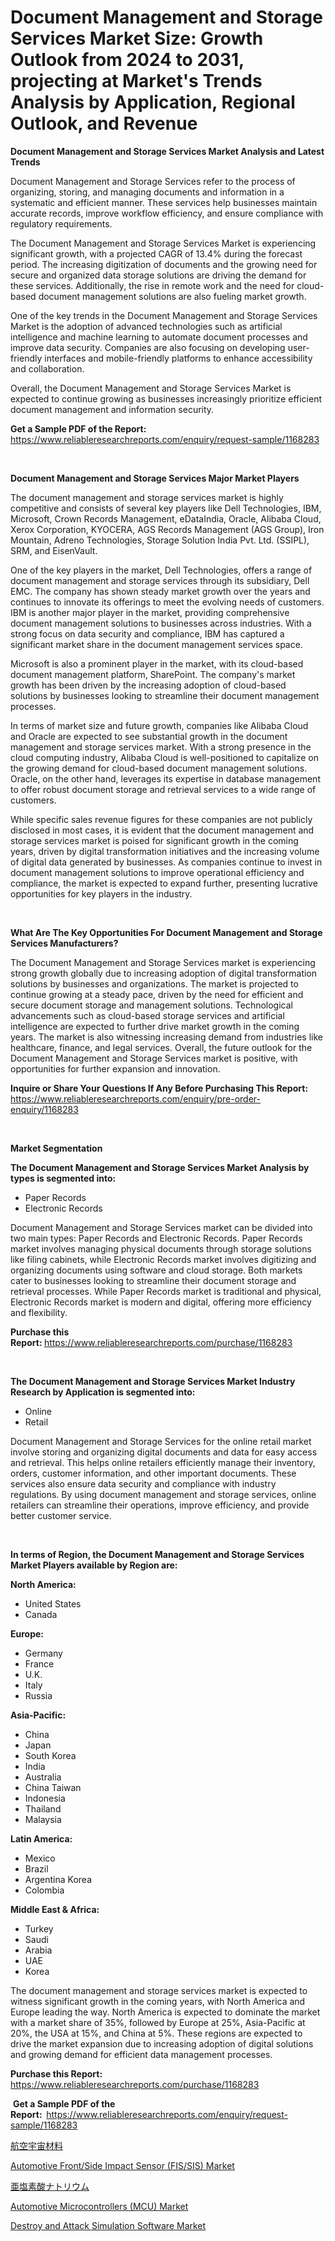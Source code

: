 <p><h1>Document Management and Storage Services Market Size: Growth Outlook from 2024 to 2031, projecting at Market's Trends Analysis by Application, Regional Outlook, and Revenue</h1></p><p><strong>Document Management and Storage Services Market Analysis and Latest Trends</strong></p>
<p><p>Document Management and Storage Services refer to the process of organizing, storing, and managing documents and information in a systematic and efficient manner. These services help businesses maintain accurate records, improve workflow efficiency, and ensure compliance with regulatory requirements.</p><p>The Document Management and Storage Services Market is experiencing significant growth, with a projected CAGR of 13.4% during the forecast period. The increasing digitization of documents and the growing need for secure and organized data storage solutions are driving the demand for these services. Additionally, the rise in remote work and the need for cloud-based document management solutions are also fueling market growth.</p><p>One of the key trends in the Document Management and Storage Services Market is the adoption of advanced technologies such as artificial intelligence and machine learning to automate document processes and improve data security. Companies are also focusing on developing user-friendly interfaces and mobile-friendly platforms to enhance accessibility and collaboration.</p><p>Overall, the Document Management and Storage Services Market is expected to continue growing as businesses increasingly prioritize efficient document management and information security.</p></p>
<p><strong>Get a Sample PDF of the Report:&nbsp;</strong> <a href="https://www.reliableresearchreports.com/enquiry/request-sample/1168283">https://www.reliableresearchreports.com/enquiry/request-sample/1168283</a></p>
<p>&nbsp;</p>
<p><strong>Document Management and Storage Services Major Market Players</strong></p>
<p><p>The document management and storage services market is highly competitive and consists of several key players like Dell Technologies, IBM, Microsoft, Crown Records Management, eDataIndia, Oracle, Alibaba Cloud, Xerox Corporation, KYOCERA, AGS Records Management (AGS Group), Iron Mountain, Adreno Technologies, Storage Solution India Pvt. Ltd. (SSIPL), SRM, and EisenVault.</p><p>One of the key players in the market, Dell Technologies, offers a range of document management and storage services through its subsidiary, Dell EMC. The company has shown steady market growth over the years and continues to innovate its offerings to meet the evolving needs of customers. IBM is another major player in the market, providing comprehensive document management solutions to businesses across industries. With a strong focus on data security and compliance, IBM has captured a significant market share in the document management services space.</p><p>Microsoft is also a prominent player in the market, with its cloud-based document management platform, SharePoint. The company's market growth has been driven by the increasing adoption of cloud-based solutions by businesses looking to streamline their document management processes.</p><p>In terms of market size and future growth, companies like Alibaba Cloud and Oracle are expected to see substantial growth in the document management and storage services market. With a strong presence in the cloud computing industry, Alibaba Cloud is well-positioned to capitalize on the growing demand for cloud-based document management solutions. Oracle, on the other hand, leverages its expertise in database management to offer robust document storage and retrieval services to a wide range of customers.</p><p>While specific sales revenue figures for these companies are not publicly disclosed in most cases, it is evident that the document management and storage services market is poised for significant growth in the coming years, driven by digital transformation initiatives and the increasing volume of digital data generated by businesses. As companies continue to invest in document management solutions to improve operational efficiency and compliance, the market is expected to expand further, presenting lucrative opportunities for key players in the industry.</p></p>
<p>&nbsp;</p>
<p><strong>What Are The Key Opportunities For Document Management and Storage Services Manufacturers?</strong></p>
<p><p>The Document Management and Storage Services market is experiencing strong growth globally due to increasing adoption of digital transformation solutions by businesses and organizations. The market is projected to continue growing at a steady pace, driven by the need for efficient and secure document storage and management solutions. Technological advancements such as cloud-based storage services and artificial intelligence are expected to further drive market growth in the coming years. The market is also witnessing increasing demand from industries like healthcare, finance, and legal services. Overall, the future outlook for the Document Management and Storage Services market is positive, with opportunities for further expansion and innovation.</p></p>
<p><strong>Inquire or Share Your Questions If Any Before Purchasing This Report:</strong> <a href="https://www.reliableresearchreports.com/enquiry/pre-order-enquiry/1168283">https://www.reliableresearchreports.com/enquiry/pre-order-enquiry/1168283</a></p>
<p>&nbsp;</p>
<p><strong>Market Segmentation</strong></p>
<p><strong>The Document Management and Storage Services Market Analysis by types is segmented into:</strong></p>
<p><ul><li>Paper Records</li><li>Electronic Records</li></ul></p>
<p><p>Document Management and Storage Services market can be divided into two main types: Paper Records and Electronic Records. Paper Records market involves managing physical documents through storage solutions like filing cabinets, while Electronic Records market involves digitizing and organizing documents using software and cloud storage. Both markets cater to businesses looking to streamline their document storage and retrieval processes. While Paper Records market is traditional and physical, Electronic Records market is modern and digital, offering more efficiency and flexibility.</p></p>
<p><strong>Purchase this Report:&nbsp;</strong><a href="https://www.reliableresearchreports.com/purchase/1168283">https://www.reliableresearchreports.com/purchase/1168283</a></p>
<p>&nbsp;</p>
<p><strong>The Document Management and Storage Services Market Industry Research by Application is segmented into:</strong></p>
<p><ul><li>Online</li><li>Retail</li></ul></p>
<p><p>Document Management and Storage Services for the online retail market involve storing and organizing digital documents and data for easy access and retrieval. This helps online retailers efficiently manage their inventory, orders, customer information, and other important documents. These services also ensure data security and compliance with industry regulations. By using document management and storage services, online retailers can streamline their operations, improve efficiency, and provide better customer service.</p></p>
<p>&nbsp;</p>
<p><strong>In terms of Region, the Document Management and Storage Services Market Players available by Region are:</strong></p>
<p>
    <p> <strong> North America: </strong>
        <ul>
            <li>United States</li>
            <li>Canada</li>
        </ul>
        </p> 
    <p> <strong> Europe: </strong>
        <ul>
            <li>Germany</li>
            <li>France</li>
            <li>U.K.</li>
            <li>Italy</li>
            <li>Russia</li>
        </ul>
        </p> 
    <p> <strong> Asia-Pacific: </strong>
        <ul>
            <li>China</li>
            <li>Japan</li>
            <li>South Korea</li>
            <li>India</li>
            <li>Australia</li>
            <li>China Taiwan</li>
            <li>Indonesia</li>
            <li>Thailand</li>
            <li>Malaysia</li>
        </ul>
        </p> 
    <p> <strong> Latin America: </strong>
        <ul>
            <li>Mexico</li>
            <li>Brazil</li>
            <li>Argentina Korea</li>
            <li>Colombia</li>
        </ul>
        </p> 
    <p> <strong> Middle East & Africa: </strong>
        <ul>
            <li>Turkey</li>
            <li>Saudi</li>
            <li>Arabia</li>
            <li>UAE</li>
            <li>Korea</li>
        </ul>
    </p>
    </p>
<p><p>The document management and storage services market is expected to witness significant growth in the coming years, with North America and Europe leading the way. North America is expected to dominate the market with a market share of 35%, followed by Europe at 25%, Asia-Pacific at 20%, the USA at 15%, and China at 5%. These regions are expected to drive the market expansion due to increasing adoption of digital solutions and growing demand for efficient data management processes.</p></p>
<p><strong>Purchase this Report: </strong><a href="https://www.reliableresearchreports.com/purchase/1168283">https://www.reliableresearchreports.com/purchase/1168283</a></p>
<p>&nbsp;<strong>Get a Sample PDF of the Report:&nbsp;&nbsp;</strong><a href="https://www.reliableresearchreports.com/enquiry/request-sample/1168283">https://www.reliableresearchreports.com/enquiry/request-sample/1168283</a></p>
<p><strong></strong></p>
<p><p><a href="https://medium.com/@rosemarieleffler2023/%E8%88%AA%E7%A9%BA%E5%AE%87%E5%AE%99%E6%9D%90%E6%96%99%E5%B8%82%E5%A0%B4%E3%83%A1%E3%83%88%E3%83%AA%E3%82%AF%E3%82%B9%E3%81%AE%E8%A7%A3%E8%AA%AD-%E5%B8%82%E5%A0%B4%E3%82%B7%E3%82%A7%E3%82%A2-%E3%83%88%E3%83%AC%E3%83%B3%E3%83%89-%E6%88%90%E9%95%B7%E3%83%91%E3%82%BF%E3%83%BC%E3%83%B3-ded4654a332d">航空宇宙材料</a></p><p><a href="https://view.publitas.com/reportprime-1/automotive-front-side-impact-sensor-fis-sis-market-size-share-trends-analysis-report-by-application-regional-outlook-competitive-strategies-and-segment-forecasts-2024-2031/">Automotive Front/Side Impact Sensor (FIS/SIS) Market</a></p><p><a href="https://medium.com/@rosemarieleffler2023/%E5%A1%A9%E5%8C%96%E3%83%8A%E3%83%88%E3%83%AA%E3%82%A6%E3%83%A0%E5%B8%82%E5%A0%B4-%E7%AB%B6%E4%BA%89%E5%88%86%E6%9E%90-%E5%B8%82%E5%A0%B4%E5%8B%95%E5%90%91-2031%E5%B9%B4%E3%81%BE%E3%81%A7%E3%81%AE%E4%BA%88%E6%B8%AC-5a2e3f865004">亜塩素酸ナトリウム</a></p><p><a href="https://github.com/Sinjinluong3e0awx2m195k76/Market-Research-Report-List-1/blob/main/automotive-microcontrollers-mcu-market.md">Automotive Microcontrollers (MCU) Market</a></p><p><a href="https://github.com/shotows/Market-Research-Report-List-1/blob/main/destroy-and-attack-simulation-software-market.md">Destroy and Attack Simulation Software Market</a></p></p>